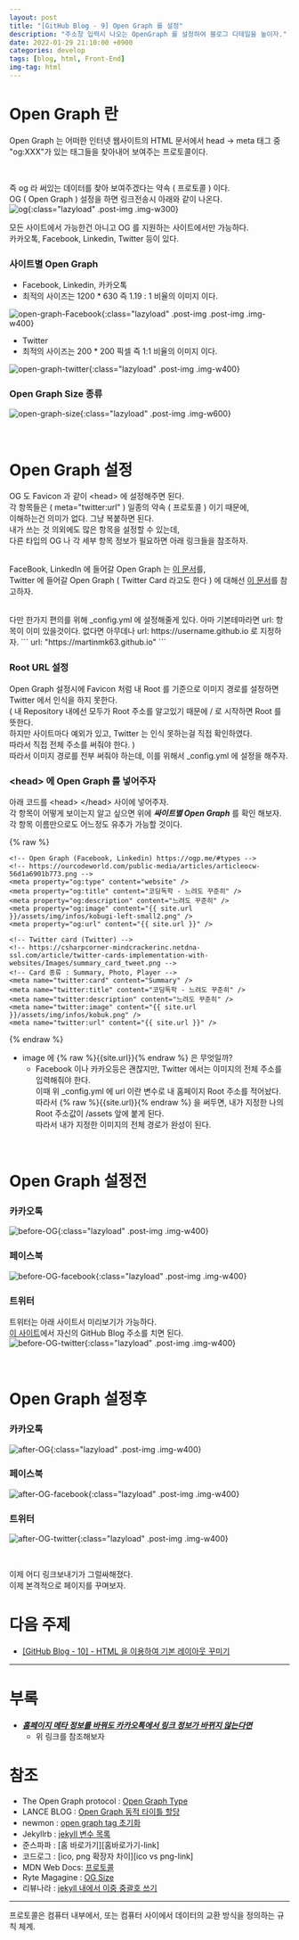 ```yaml
---
layout: post
title: "[GitHub Blog - 9] Open Graph 를 설정"
description: "주소창 입력시 나오는 OpenGraph 를 설정하여 블로그 디테일을 높이자."
date: 2022-01-29 21:10:00 +0900
categories: develop
tags: [blog, html, Front-End]
img-tag: html
---
```


# Open Graph 란

Open Graph 는 어떠한 인터넷 웹사이트의 HTML 문서에서 head -> meta 태그 중  
"og:XXX"가 있는 태그들을 찾아내어 보여주는 <span class="tooltip" id="id-1">프로토콜</span>이다.

<br>

즉 og 라 써있는 데이터를 찾아 보여주겠다는 약속 ( 프로토콜 ) 이다.  
OG ( Open Graph ) 설정을 하면 링크전송시 아래와 같이 나온다.  
![og](/assets/img/post-img/favicon/og.png){:class="lazyload" .post-img .img-w300}

모든 사이트에서 가능한건 아니고 OG 를 지원하는 사이트에서만 가능하다.  
카카오톡, Facebook, Linkedin, Twitter 등이 있다.

### 사이트별 Open Graph

- Facebook, Linkedin, 카카오톡
- 최적의 사이즈는 1200 \* 630 즉 1.19 : 1 비율의 이미지 이다.

![open-graph-Facebook](https://ourcodeworld.com/public-media/articles/articleocw-56d1a6901b773.png){:class="lazyload" .post-img .post-img .img-w400}

- Twitter
- 최적의 사이즈는 200 \* 200 픽셀 즉 1:1 비율의 이미지 이다.

![open-graph-twitter](https://csharpcorner-mindcrackerinc.netdna-ssl.com/article/twitter-cards-implementation-with-websites/Images/summary_card_tweet.png){:class="lazyload" .post-img .img-w400}

### Open Graph Size 종류

![open-graph-size](https://en.ryte.com/magazine/wp-content/uploads/2020/03/og-image-size-guide.png "오픈 그래프 사이즈 - https://en.ryte.com/magazine/open-grap"){:class="lazyload" .post-img .img-w600}

<br>

# Open Graph 설정

OG 도 Favicon 과 같이 \<head> 에 설정해주면 된다.  
각 항목들은 ( meta="twitter:url" ) 일종의 약속 ( 프로토콜 ) 이기 때문에,  
이해하는건 의미가 없다. 그냥 복붙하면 된다.  
내가 쓰는 것 의외에도 많은 항목을 설정할 수 있는데,  
다른 타입의 OG 나 각 세부 항목 정보가 필요하면 아래 링크들을 참조하자.  
<br>

FaceBook, LinkedIn 에 들어갈 Open Graph 는 [이 문서][og-link]를,  
Twitter 에 들어갈 Open Graph ( Twitter Card 라고도 한다 ) 에 대해선 [이 문서][twitter-card-link]를 참고하자.

<br>
다만 한가지 편의를 위해 _config.yml 에 설정해줄게 있다.  
아마 기본테마라면 url: 항목이 이미 있을것이다.    
없다면 아무데나 url: https://username.github.io 로 지정하자.  
```
url: "https://martinmk63.github.io"
```

### Root URL 설정

Open Graph 설정시에 Favicon 처럼 내 Root 를 기준으로 이미지 경로를 설정하면  
Twitter 에서 인식을 하지 못한다.  
( 내 Repository 내에선 모두가 Root 주소를 알고있기 때문에 / 로 시작하면 Root 를 뜻한다.  
하지만 사이트마다 예외가 있고, Twitter 는 인식 못하는걸 직접 확인하였다.  
따라서 직접 전체 주소를 써줘야 한다. )  
따라서 이미지 경로를 전부 써줘야 하는데, 이를 위해서 \_config.yml 에 설정을 해주자.

### \<head> 에 Open Graph 를 넣어주자

아래 코드를 \<head> \</head> 사이에 넣어주자.  
각 항목이 어떻게 보이는지 알고 싶으면 위에 **_싸이트별 Open Graph_** 를 확인 해보자.  
각 항목 이름만으로도 어느정도 유추가 가능할 것이다.

{% raw %}

```
<!-- Open Graph (Facebook, Linkedin) https://ogp.me/#types -->
<!-- https://ourcodeworld.com/public-media/articles/articleocw-56d1a6901b773.png -->
<meta property="og:type" content="website" />
<meta property="og:title" content="코딩독학 - 느려도 꾸준히" />
<meta property="og:description" content="느려도 꾸준히" />
<meta property="og:image" content="{{ site.url }}/assets/img/infos/kobugi-left-small2.png" />
<meta property="og:url" content="{{ site.url }}" />

<!-- Twitter card (Twitter) -->
<!-- https://csharpcorner-mindcrackerinc.netdna-ssl.com/article/twitter-cards-implementation-with-websites/Images/summary_card_tweet.png -->
<!-- Card 종류 : Summary, Photo, Player -->
<meta name="twitter:card" content="Summary" />
<meta name="twitter:title" content="코딩독학 - 느려도 꾸준히" />
<meta name="twitter:description" content="느려도 꾸준히" />
<meta name="twitter:image" content="{{ site.url }}/assets/img/infos/kobuk.png" />
<meta name="twitter:url" content="{{ site.url }}" />
```

{% endraw %}

- image 에 {% raw %}{{site.url}}{% endraw %} 은 무엇일까?
  - Facebook 이나 카카오등은 괜찮지만, Twitter 에서는 이미지의 전체 주소를 입력해줘야 한다.  
    이때 위 \_config.yml 에 url 이란 변수로 내 홈페이지 Root 주소를 적어놨다.  
    따라서 {% raw %}{{site.url}}{% endraw %} 을 써두면, 내가 지정한 나의 Root 주소값이 /assets 앞에 붙게 된다.  
    따라서 내가 지정한 이미지의 전체 경로가 완성이 된다.

<br>

# Open Graph 설정전

### 카카오톡

![before-OG](/assets/img/post-img/open-graph/before-OG.png){:class="lazyload" .post-img .img-w400}

### 페이스북

![before-OG-facebook](/assets/img/post-img/open-graph/before-og-facebook.png){:class="lazyload" .post-img .img-w400}

### 트위터

트위터는 아래 사이트서 미리보기가 가능하다.  
[이 사이트][twitter-card-val-link]에서 자신의 GitHub Blog 주소를 치면 된다.  
![before-OG-twitter](/assets/img/post-img/open-graph/before-og-twitter.png){:class="lazyload" .post-img .img-w400}

<br>

# Open Graph 설정후

### 카카오톡

![after-OG](/assets/img/post-img/open-graph/after-OG.png){:class="lazyload" .post-img .img-w400}

### 페이스북

![after-OG-facebook](/assets/img/post-img/open-graph/after-og-facebook.png){:class="lazyload" .post-img .img-w400}

### 트위터

![after-OG-twitter](/assets/img/post-img/open-graph/after-og-twitter.png){:class="lazyload" .post-img .img-w400}

<br>

이제 어디 링크보내기가 그럴싸해졌다.  
이제 본격적으로 페이지를 꾸며보자.

# 다음 주제

- [[GitHub Blog - 10] - HTML 을 이용하여 기본 레이아웃 꾸미기][layout-link]

<hr>

# 부록

- **_[홈페이지 메타 정보를 바꿔도 카카오톡에서 링크 정보가 바뀌지 않는다면][og-초기화-link]_**
  - 위 링크를 참조해보자

# 참조

- The Open Graph protocol : [Open Graph Type][og-link]
- LANCE BLOG : [Open Graph 동적 타이틀 할당][og-동적타이틀-link]
- newmon : [open graph tag 초기화][og-초기화-link]
- Jekyllrb : [jekyll 변수 목록][jekyll-변수-link]
- 준스파파 : [홈 바로가기][홈바로가기-link]
- 코드로그 : [ico, png 확장자 차이][ico vs png-link]
- MDN Web Docs: [프로토콜][protocol-link]
- Ryte Magagine : [OG Size][OG-size-link]
- 리뷰나라 : [jekyll 내에서 이중 중괄호 쓰기][raw-link]

<hr>

<div class="tooltip-desc">
    <div class="tooltip-description" id="desc-1">
    프로토콜은 컴퓨터 내부에서, 또는 컴퓨터 사이에서 데이터의 교환 방식을 정의하는 규칙 체계.
    </div>
</div>

[og-link]: https://ogp.me/#types
[twitter-card-link]: https://developer.twitter.com/en/docs/twitter-for-websites/cards/guides/getting-started
[twitter-card-val-link]: https://cards-dev.twitter.com/validator
[og-동적타이틀-link]: https://lanace.github.io/articles/what-is-open-graph/
[og-초기화-link]: https://infinitt.tistory.com/285
[protocol-link]: https://developer.mozilla.org/ko/docs/Glossary/Protocol
[OG-size-link]: https://en.ryte.com/magazine/open-graph
[kakao-link]: /bugs/2022/01/21/kakao-link.html
[jekyll-변수-link]: http://jekyllrb-ko.github.io/docs/variables/
[raw-link]: http://daplus.net/markdown-jekyll%EC%9D%98-%EB%A7%88%ED%81%AC-%EB%8B%A4%EC%9A%B4-%EC%BD%94%EB%93%9C-%EB%B8%94%EB%A1%9D-%EB%82%B4%EC%97%90%EC%84%9C-%EC%9D%B4%EC%A4%91-%EC%A4%91%EA%B4%84%ED%98%B8-%EC%9D%B4%EC%8A%A4/
[layout-link]: /develop/2022/03/14/blog-base-layout-html.html
